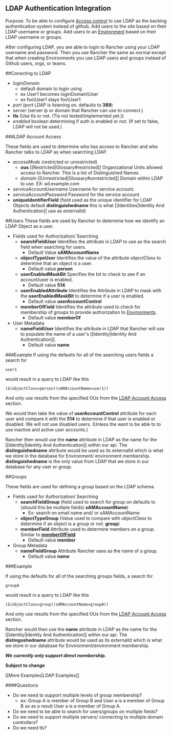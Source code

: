 
LDAP Authentication Integration
---------
Purpose: To be able to configure [Access control](http://docs.rancher.com/rancher/configuration/access-control/) 
to use LDAP as the backing authentication system instead of github. Add users to the site based on their LDAP username 
or groups. Add users to an [Environment](http://docs.rancher.com/rancher/concepts/#environments)
 based on their LDAP username or groups.

After configuring LDAP, you are able to login to Rancher using your LDAP username and password. Then you use Rancher the same as normal except that when creating Environments you use LDAP users and groups instead of Github users, orgs, or teams. 

##Conecting to LDAP
 * *loginDomain* 
    * default domain to login using
    * ex User1 becomes loginDomain\User
    * ex foo\User1 stays foo\User1
 * *port* (port LDAP is listening on. defaults to **389**)
 * *server* (server ip or domain that Rancher can use to connect.)
 * **tls** (Use tls or not. (Tls not tested/implemented yet.))
 * *enabled* boolean determining if auth is enabled or not. (If set to false, LDAP will not be used.)

###<a name="LDAPAccess"></a>LDAP Account Access
 
These fields are used to determine who has access to Rancher and who Rancher talks to LDAP as when searching LDAP.
 
 * *accessMode*  (restricted or unrestricted)
     * **ous** [[Restricted|Glossary#restricted]] Organizational Units allowed access to Rancher. This is a list of Distinguished Names.
     * *domain* [[Unrestricted|Glossary#unrestricted]] Domain within LDAP to use. EX: ad.example.com
 * *serviceAccountUsername*  Username for service account.
 * *serviceAccountPassword*  Password for the service account.
 * **uniqueIdentifierField** (field used as the unique identifier for LDAP Objects default **distinguishedname** this is what [[Identities|Identity And Authentication]] use as externalId) 

##Users
These fields are used by Rancher to determine how we identify an LDAP Object as a user.

 * Fields used for Authorization/ Searching
     * **searchFieldUser** Identifies the attribute in LDAP to use as the search field when searching for users. 
         * Default Value **sAMAccountName**
     * **objectTypeUser** Identifies the value of the attribute *objectClass* to determine that an object is a user.
         * Default value **person**
     * **userEnabledMaskBit** Specifies the bit to check to see if an account/user is enabled. 
         * Default value **514** 
     * **userEnabledAttribute** Identifies the Attribute in LDAP to mask with the **userEnabledMaskBit** to determine if a user is enabled.
         * Default value **userAccountControl** 
     * <a name="memberOfField"></a>**memberOfField** Identifies the attribute used to check for membership of groups to provide authorization to [Environments](http://docs.rancher.com/rancher/concepts/#environments). 
         * Default value **memberOf** 
 * User Metadata
     * **nameFieldUser** Identifies the attribute in LDAP that Rancher will use to populate the name of a user's [[Identity|Identity And Authentication]]. 
         * Default value **name** 

###Example
If using the defaults for all of the searching users fields a search for 

`user1` 

would result in a query to LDAP like this 

`(&(objectClass=person)(sAMAccountName=user1))` 

And only use results from the specified OUs from the [LDAP Account Access](#LDAPAccess) section.

We would then take the value of **userAccountControl** attribute for each user and compare it with the **514** to determine if that user is enabled or disabled. We will not use disabled users. (Unless the want to be able to to use inactive and active user accounts.)


Rancher then would use the **name** attribute in LDAP as the name for the [[Identity|Identity And Authentication]] within our api. The **distinguishedname** attribute would be used as its externalId which is what we store in the database for Environment/ environment membership. **distinguishedname** is the only value from LDAP that we store in our database for any user or group.

 
##Groups

These fields are used for defining a group based on the LDAP schema.
 * Fields used for Authorization/ Searching
     * **searchFieldGroup** (field used to search for group on defaults to (should this be multiple fields) **sAMAccountName**) 
         * Ex: search on email name and/ or sAMAccountName
     * **objectTypeGroup** (Value used to compare with *objectClass* to determine if an object is a group or not. **group**)
     * **memberField** Attribute used to determine members on a group. Similar to [**memberOfField**](#memberOfField)
         * Default value **member**
 * Group Metadata
      * **nameFieldGroup** Attribute Rancher uses as the name of a group.
          * Default value **name**

###Example

If using the defaults for all of the searching groups fields, a search for

`groupA`

would result in a query to LDAP like this

`(&(objectClass=group)(sAMAccountName=groupA))`

And only use results from the specified OUs from the [LDAP Account Access](#LDAPAccess) section.

Rancher would then use the **name** attribute in LDAP as the name for the [[Identity|Identity And Authentication]] within our api. The **distingushedname** attribute would be used as its externalId which is what we store in our database for Environment/environment membership.
 
 ***We currently only support direct membership.***
 
 **Subject to change**
 
 [[More Examples|LDAP Examples]]
 
 
####Questions
 
 * Do we need to support multiple levels of group membership? 
     * ex: Group A is member of Group B and User a is a member of Group B so as a result User a is a member of Group A.
 * Do we need to be able to search for users/groups on multiple fields?
 * Do we need to support multiple servers/ connecting to multiple domain controllers?
 * Do we need tls?